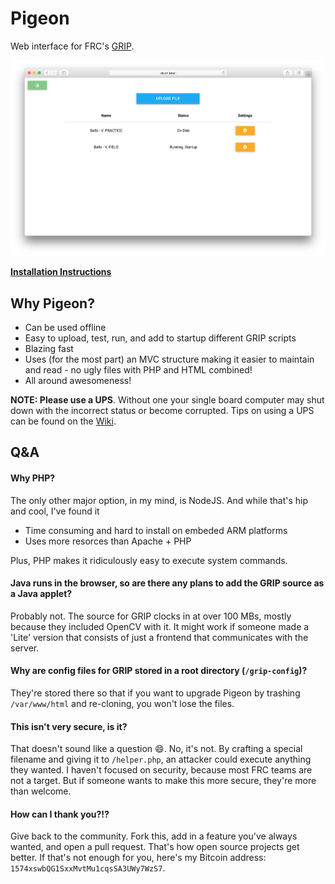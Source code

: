 # Pigeon
Web interface for FRC's [GRIP](https://github.com/WPIRoboticsProjects/GRIP).

![Screenshot](screenshot.png)

**[Installation Instructions](https://github.com/codetheweb/Pigeon/wiki/Linux-Installation)**

## Why Pigeon?
- Can be used offline
- Easy to upload, test, run, and add to startup different GRIP scripts
- Blazing fast
- Uses (for the most part) an MVC structure making it easier to maintain and read - no ugly files with PHP and HTML combined!
- All around awesomeness!

**NOTE: Please use a UPS**.  Without one your single board computer may shut down with the incorrect status or become corrupted.  Tips on using a UPS can be found on the [Wiki](https://github.com/codetheweb/Pigeon/wiki/UPS).

## Q&A
#### Why PHP?
The only other major option, in my mind, is NodeJS.  And while that's hip and cool, I've found it
- Time consuming and hard to install on embeded ARM platforms
- Uses more resorces than Apache + PHP

Plus, PHP makes it ridiculously easy to execute system commands.

#### Java runs in the browser, so are there any plans to add the GRIP source as a Java applet?
Probably not.  The source for GRIP clocks in at over 100 MBs, mostly because they included OpenCV with it.  It might work if someone made a 'Lite' version that consists of just a frontend that communicates with the server.

#### Why are config files for GRIP stored in a root directory (`/grip-config`)?
They're stored there so that if you want to upgrade Pigeon by trashing `/var/www/html` and re-cloning, you won't lose the files.

#### This isn't very secure, is it?
That doesn't sound like a question :smile:.  No, it's not.  By crafting a special filename and giving it to `/helper.php`, an attacker could execute anything they wanted.  I haven't focused on security, because most FRC teams are not a target.  But if someone wants to make this more secure, they're more than welcome.

#### How can I thank you?!?
Give back to the community.  Fork this, add in a feature you've always wanted, and open a pull request.  That's how open source projects get better.  If that's not enough for you, here's my Bitcoin address: `1574xswbQG1SxxMvtMu1cqsSA3UWy7WzS7`.
